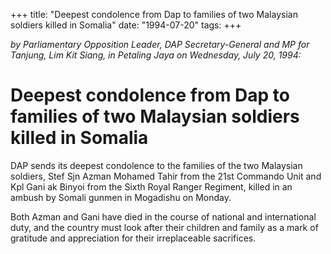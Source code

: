 +++ 
title: "Deepest condolence from Dap to families of two Malaysian soldiers killed in Somalia"
date: "1994-07-20"
tags:
+++

_by Parliamentary Opposition Leader, DAP Secretary-General and MP for Tanjung, Lim Kit Siang, in Petaling Jaya on Wednesday, July 20, 1994:_

# Deepest condolence from Dap to families of two Malaysian soldiers killed in Somalia

DAP sends its deepest condolence to the families of the two Malaysian soldiers, Stef Sjn Azman Mohamed Tahir from the 21st Commando Unit and Kpl Gani ak Binyoi from the Sixth Royal Ranger Regiment, killed in an ambush by Somali gunmen in Mogadishu on Monday. 

Both Azman and Gani have died in the course of national and international duty, and the country must look after their children and family as a mark of gratitude and appreciation for their irreplaceable sacrifices.

 
